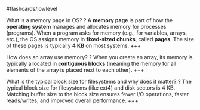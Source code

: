 #flashcards/lowlevel

What is a memory page in OS?
?
A **memory page** is part of how the **operating system** manages and allocates memory for processes (programs). When a program asks for memory (e.g., for variables, arrays, etc.), the OS assigns memory in **fixed-sized chunks**, called **pages**. The size of these pages is typically **4 KB** on most systems.
+++

How does an array use memory?
?
When you create an array, its memory is typically allocated in **contiguous blocks** (meaning the memory for all elements of the array is placed next to each other).
+++

What is the typical block size for filesystems and why does it matter?
?
The typical block size for filesystems (like ext4) and disk sectors is 4 KB. Matching buffer size to the block size ensures fewer I/O operations, faster reads/writes, and improved overall performance.
+++

